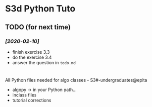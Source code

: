 # S3d Python Tuto

## TODO (for next time)

### _[2020-02-10]_

- finish exercise 3.3
- do the exercise 3.4
- answer the question in `todo.md`



#

All Python files needed for algo classes - S3#-undergraduates@epita

- algopy -> in your Python path...
- inclass files
- tutorial corrections